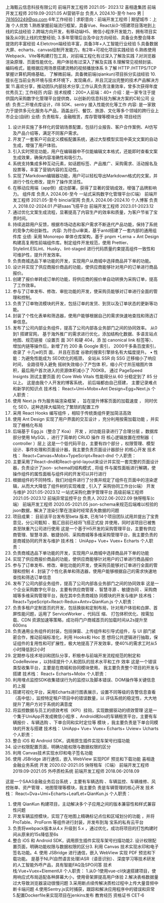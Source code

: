 上海甄云信息科技有限公司 前端开发工程师 2021.05- 2023.12
喜相逢集团 前端开发工程师 2019.09-2021.05
AI营销平台 负责人 2024.10-至今
hero
男  | 781650249@qq.com
6年工作经验 | 求职意向：前端开发工程师 | 期望城市：上海
个人优势
1.熟练掌握前端流行框架，具备Vue、React从0-1搭建项目落地到上线的实战经验
2.跨端方向开发，有移动端H5、微信小程序开发能力，拥有项目实操及从0到上线的完整经验;
3.多年管理后台及中台方向经验、具备业务整合降本提效的丰富经验
4.Eletctron端经验丰富，具备3年+人工智能行业经验
5.具备数据大屏、echarts、canvas绘制开发能力，有2年+可视化项目实践经验
6.熟练使用Webpack、Vite等构建打包工具，对前端工程化有过深入了解及实践
7.对浏览器渲染原理、页面性能优化、用户体验有过深入了解及实践
8.理解常见视频封装、编码格式，能根据应用场景搭建流畅的视频播放体系
9.了解 HTTP /HTTPS/TCP 掌握计算机网络基础， 了解微前端，具备微前端(qiankun)项目拆分实战经验
10. 擅长在当前业务环境与技术环境下，发现痛点，并且沉淀出完整的技术产品解决方案
11.喜欢分享，推动团队内部技术分享;工作认真负责注重效率，曾多次获得年度优秀员工;
工作经历
内容:
技术规模：200+人前端：40+
介绍：是一家专注于提供国内采购数字化管理平台提供商，以创新的信息科技为解决方案的C轮公司
业绩:
负责二开埋点库设计，i18 SDK、sentry 接入性能优化等工作
内容:
是一家致力于提供多元化服务与产品，涵盖出行、餐饮、旅游、文化等多个领域的跨行业上市企业(自研)
业绩:
负责租车，金融租赁，库存管理等模块业务
项目经历
1. 设计并实施了多样化的营销场景配置，包括行业报告、客户合作案例、AI仿写及产品介绍等，满足不同客户需求。
2. 开发了一套客户可自定义模板配置系统，通过大型模型实现中英文文案的自动生成，增强了用户体验。
3. 引入实时预览功能，用户在编辑器中不仅能编辑文本格式，还能即时查看文案生成效果，确保内容准确性和吸引力。
4. 系统支持集成多种互动元素，如话题标签、产品推广、采购需求、活动报名及投票等，丰富了营销内容的互动性。
5. 实现了Markdown编辑器功能，用户可以轻松导出Markdown格式的文案，并进行个性化修改，提升了操作灵活性。
6. 在移动应用端（app侧）成功部署，获得了显著的营销成效，增强了品牌影响力。
组件库 负责人 2024.06-至今
一站式采购数字化管理平台(C端） 前端开发工程师 2021.05-至今
bincial官网 负责人 2024.06-2024.10
个人博客 负责人 2018.02-2024.01
产研saas飞搭平台 前端开发工程师 2023.01-2023.12
7. 通过优化文案生成流程，显著提高了内容生产的效率和质量，为客户节省了宝贵时间。
8. 持续追踪用户反馈，根据市场动态和客户需求不断迭代产品功能，保持了系统的竞争力和创新性。
内容:
为符合ui审美，基于antd搭建了一套内部的通用组件库
业绩:
采用 Monorepo 单体仓库架构，基于 pnpm +Lerna + Ant Design 构建高复用性前端组件库。制定组件开发规范，使用
Prettier、Stylelint.ESLint、Husky、lint-staged 进行代码质量约束提高组件一致性和可维护性，提升开发效率。
1. 负责商城选品下单功能的开发，实现用户从商城中选择商品并下单的功能。
2. 设计并实现了供应商报价商品的功能，使供应商能够针对用户的订单进行商品报价。
3. 创建了报价单转成订单的功能，将供应商的报价单自动转换为采购订单，提高了工作效率。
4. 参与了订单发布、修改、审批功能的开发，使采购员能够对订单进行全面的管理和控制。
5. 负责了订单物流模块的开发，包括订单的发货、到货以及订单状态的更新等功能。
6. 封装了个性化表单和筛选器，使用户能够根据自己的需求快速地查找和筛选订单信息。
7. 发布了公司内部业务组件，提高了公司内部各业务部门之间的协同效率。
从0到1 搭建官网， 基于海外推广的需求进行优化，添加结构化数据、多语言站点地图、规范链接（设置页 面 301 和硬 404，添
加 canonical link 标签等）、增加内链等操作后，新增了约 200 条 Google 索引， 2000千多条百度索引，收录了 十几w的页
面， 并且在百度 谷歌的搜索引擎排名有大幅度提升。
• 性能：为避免性能成为 SEO优化的瓶颈， 全站从 SSR 向 SSG 迁移缩小了响应时间， 全路径导入避免 摇树失效缩小了产包体
积，缩小尺寸并压缩图片体积，最后用户首次进入的资源体积减小了 700KB， 通过 PageSpeed Insignts 测试主要页面
的 Core Web Vitals 性能得分从 60 分稳定到了 85 分以上。
这是由我个人开发的博客系统， 前后端都由自己搭建， 主要记录难点和新学的知识点
技术栈： React+Umi+Mobx+Ant Design+Egg+Next.js
个人职责：
1. 使用 Next.js 作为服务端渲染框架 ， 旨在提升博客页面的加载速度 ， 同时优化 SEO，这种选择大幅简化了繁琐的配置工作
2. 采用 React Hooks 编写组件 ，相较于传统类组件更加简洁高效
3. 使用 Ant Design 实现了用户界面的交互设计 ，充分利用按需加载功能 ，并实现了栅格化布局
4. 后端基于 Egg.js（整合了 Koa） 开发 ，对功能目录进行了合理分层 。数据库部分使用 MySQL ，进行了简单的
CRUD 操作 将 核心逻辑放置在控制器（ controller ）层上
这是一个低代码平台，主要有四个部分 ，权限管理、模型设计、事件处理和页面设计器，我主要负责页面设计器部分
的核心开发
技术栈： React+Canvas+Mobx+TypeScript+React-dnd
个人职责：
1. 主要采用了React-dnd和React-grid-layout来设计并实现一套完整的页面设计器，负责设计了json- schema的结构模式 , 将组
件与属性面板进行解耦，使操作组件的属性面板与组件间的开发可以并行进行
2. 根据组件的不同特性，我们对组件进行了分类并规定了组件在页面中的渲染逻辑，从而大大降低了组件树的实现难度 , 引入了
采购协同工作台(c端） 开发与维护 2021.05-2023.12
一站式采购化数字管理平台 高级前端工程师 2021.05-2023.12
前端异常监控平台 负责人 2022.06-2022.09
快呀租车(c端） 前端开发工程师 2020.05-2021.05
json-schema来规范后端难以校验的json数据，解决了渲染引擎在渲染时经常丢失数据的问题
3. 项目成果： 目前该平台发布至beta 版本, 已有14个项目团队试用并提出了宝贵意见，分公司甄知 、甄汇目前已经将飞搭正式投
并使用，同时该项目已被售卖至陕重汽公司进行使用
这是一个基于H5开发的采购管理平台，主要有供应商管理、智慧寻源、敏捷协同、采购商城等多维采购管理平台，我主要负责的
是商城协同的开发与维护
技术栈： UniApp+ Vue+ Vuex+ Echarts
个人职责：
1. 负责商城选品下单功能的开发，实现用户从商城中选择商品并下单的功能
2. 实现了供应商报价商品的功能，使供应商能够针对用户的订单进行商品报价
3. 参与了订单发布、修改、审批功能的开发，使采购员能够对订单进行全面的管理和控制
4 . 封装了个性化表单和筛选器，使用户能够根据自己的需求快速地查找和筛选订单信息
5. 发布了公司内部业务组件，提高了公司内部各业务部门之间的协同效率
这是一个企业采购数字化平台，主要有供应商管理 、智慧寻源 、敏捷协同 、采购商城等多维采购管理平台，我在其中负责商城协
同模块的开发与维护
技术栈： React+TypeScript+React-Redux+Antv+QianKun.js
个人职责：
1. 负责多租户定制首页的开发，包括换肤和定制布局，针对用户体验和白屏、首屏性能问题，运用了 ServiceWorker 、代码压
缩、 打包体积优化、按需加载、CDN 资源加速等策略，成功将门户商城首页的加载时间从2s提升至600ms
2. 负责通用业务组件的封装，包括弹窗、上传组件和引导式组件，与 UI 部门紧密合作，推动前端标准化，利用 Hooks和 Hoc 思
想将公共逻辑进行抽取，保证组件的复用性和可扩展性，极大地提高了开发效率，使40%的需求工时从5小时降低到2小时
3. 定期参与技术培训和团队分享，积极参与前端开发流程规范的制定和 CodeReview ，以持续提升个人和团队的技术水平和工作
效率
这是一个错误类型收集平台，主要是在商城和协同模块使用， 我主要负责整个项目的开发与搭建
技术栈： React+ Echarts+Mobx
个人职责：
1. 利用埋点监控SDK收集错误行为的监控以及脚本错误、DOM操作等关键信息的上报
2. 搭建可视化平台，采用Echarts进行图表展示，设置不同等级的告警信息查看（高中低），监控特定租户项目中的错误数量，以
评估系统的稳定性，大大地提升了用户方对于系统的满意度
3. 将监控数据与员工的绩效考核（KPI）挂钩，实现数据驱动的绩效管理
这是一个集于UniApp开发成微信小程序 、Android和Ios的车辆租赁平台，主要有车辆报价 、车辆选购 、下单合同和实时定位等
模块 ，我主要负责是下单合同模块的开发与搭建
技术栈： UniApp+ Vue+ Vuex+ Echarts+ Uview+ Ucharts
个人职责：
1. 整合 iOS 和 Android SDK，调用原生插件实现车架号扫描功能
2. 设计权限配置页面，明确功能权限与数据权限的区分
3. 利用 Canvas技术实现水印和电子签名功能
4. 使用 JSBridge 进行通信，嵌入 WebView 实现PDF 预览和下载功能
喜相逢金融业务系统 开发 2020.02-2021.05
快呀租车（C端） 前端开发工程师 2019.09-2021.05
外呼质检系统 前端开发工程师 2018.06-2018.09
<!-- 闽江学院 本科 软件工程 2016-2020 -->
这是一个SAAS金融业务后台系统 ，主要有车辆选购 、车辆监控、车辆维修、风控账单、资产管理 、地图管理等模块，我主要负
责是车辆管理的核心开发
技术栈： React+Dva+Umi+Echarts+LeafLet+QianKun.js
个人职责：
1. 使用 QianKun 构建项目，主动解决多个子应用之间的版本兼容性和样式兼容性问题
2. 开发车辆监控模块，实现了在地图上精确标记点位和区域划分的功能 ，并将ProTable、ProForm 等组件进行封装，并发布到淘
宝系的私有云平台
3. 负责将webpack版本从4.x 升级到 5.x ，通过优化，成功将项目的打包构建时间从原来的15s降低至6s
1. 整合 iOS 和 Android SDK，调用原生插件实现车架号扫描功能2. 设计权限配置页面，明确功能权限与数据权限的区分3. 利用
Canvas 技术实现水印和电子签名功能。4. 使用 JSBridge 进行通信，嵌入 WebView 实现 PDF 预览和下载功能。
是基于NLP(自然语言处理)ASR（语音识别）、深度学习等技术研发的人工智能外呼产品，具有智能FAQ及SPO问答
技术栈:Vue+Vuex+ElementUI
个人职责：
1.从0-1使用vue-cli快速搭建项目，使用响应式布局适配各种屏幕大小，使用骨架屏提高用户体验
2.解决表格数据量过大导致浏览器滚动很慢问题
3.采用断点续传解决质检过程中上传大量音频中断卡端问题
4.使用Sentry.js实时捕获，跟踪和解决应用程序中的错误和异常
5.配置Dockerfile来实现项目在jenkins发布
教育经历
资格证书
CET-6
